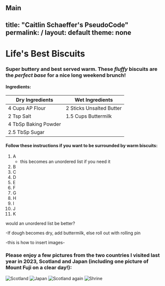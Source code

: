 Main
---
title: "Caitlin Schaeffer's PseudoCode"
permalink: /
layout: default
theme: none
---

# Life's Best Biscuits

### Super buttery and best served warm. These *fluffy* biscuits are the ***perfect base*** for a nice long weekend brunch!

#### Ingredients:
| Dry Ingredients      | Wet Ingredients                |
| -------------------  | ---------------                |
| 4 Cups AP Flour      | 2 Sticks Unsalted Butter       |
| 2 Tsp Salt           | 1.5 Cups Buttermilk            |
| 4 TbSp Baking Powder |                                |
| 2.5 TbSp Sugar       |                                |

#### Follow these instructions if you want to be surrounded by warm biscuits:

1. A
   - this becomes an unordered list if you need it
3. B
4. C
5. D
6. E
7. F
8. G
9. H
10. I
11. J
12. K

would an unordered list be better?

-If dough becomes dry, add buttermilk, else roll out with rolling pin

-this is how to insert images-
### Please enjoy a few pictures from the two countries I visited last year in 2023, Scotland and Japan (including one picture of Mount Fuji on a clear day!):
![Scotland](docs/assets/css/DAB11812-53C9-4AFB-B670-DD01B69FC601.jpeg)
![Japan](docs/assets/css/IMG_7921.jpeg)
![Scotland again](docs/assets/css/IMG_6625.jpeg)
![Shrine](docs/assets/css/4AFF128E-C1AC-4612-BD47-23956700FE1F.jpeg)
